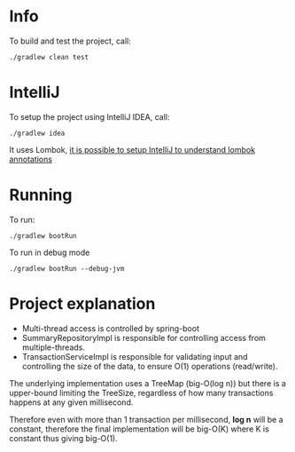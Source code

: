# Info

To build and test the project, call:

```
./gradlew clean test
```

# IntelliJ

To setup the project using IntelliJ IDEA, call:

```
./gradlew idea
```

It uses Lombok, [it is possible to setup IntelliJ to understand lombok annotations](https://projectlombok.org/setup/intellij)

# Running

To run:

```
./gradlew bootRun
```

To run in debug mode

```
./gradlew bootRun --debug-jvm
```

# Project explanation

* Multi-thread access is controlled by spring-boot
* SummaryRepositoryImpl is responsible for controlling access from multiple-threads.
* TransactionServiceImpl is responsible for validating input and controlling the size of the data,
    to ensure O(1) operations (read/write).

The underlying implementation uses a TreeMap (big-O(log n)) but there is a upper-bound limiting the TreeSize,
regardless of how many transactions happens at any given millisecond.

Therefore even with more than 1 transaction per millisecond, **log n** will be a constant,
therefore the final implementation will be big-O(K) where K is constant thus giving big-O(1).
